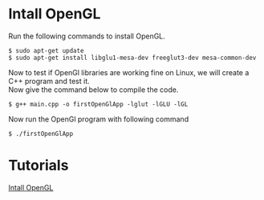 # Intall OpenGL
Run the following commands to install OpenGL.
```
$ sudo apt-get update
$ sudo apt-get install libglu1-mesa-dev freeglut3-dev mesa-common-dev
```

Now to test if OpenGl libraries are working fine on Linux, we will create a C++ program and test it.    
Now give the command below to compile the code.    
```
$ g++ main.cpp -o firstOpenGlApp -lglut -lGLU -lGL
```

Now run the OpenGl program with following command     
```
$ ./firstOpenGlApp
```
# Tutorials
[Intall OpenGL](http://www.codebind.com/linux-tutorials/install-opengl-ubuntu-linux/)    
